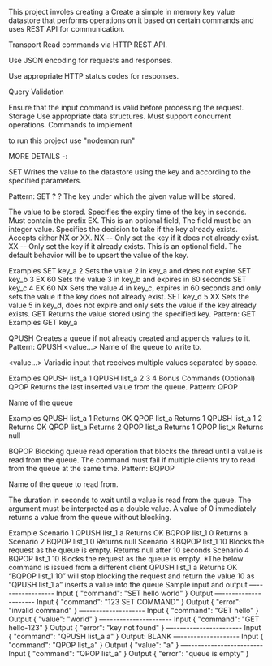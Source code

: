 
This project involes creating a Create a simple in memory key value datastore that performs operations on it based on certain
commands and uses REST API for communication.

Transport
Read commands via HTTP REST API.

Use JSON encoding for requests and responses.

Use appropriate HTTP status codes for responses.

Query Validation

Ensure that the input command is valid before processing the request.
Storage
Use appropriate data structures.
Must support concurrent operations.
Commands to implement


to run this project
use "nodemon run"

MORE DETAILS -:

SET
Writes the value to the datastore using the key and according to the specified parameters.

Pattern: SET <key> <value> <expiry time>? <condition>?<key>
The key under which the given value will be stored.

<value>
The value to be stored.
<expiry time>
Specifies the expiry time of the key in seconds.
Must contain the prefix EX.
This is an optional field,
The field must be an integer value.
<condition>
Specifies the decision to take if the key already exists.
Accepts either NX or XX.
NX -- Only set the key if it does not already exist.
XX -- Only set the key if it already exists.
This is an optional field. The default behavior will be to upsert the value of the key.

Examples
SET key_a 2
Sets the value 2 in key_a and does not expire
SET key_b 3 EX 60
Sets the value 3 in key_b and expires in 60 seconds
SET key_c 4 EX 60 NX
Sets the value 4 in key_c, expires in 60 seconds and only sets the value if the key does not
already exist.
SET key_d 5 XX
Sets the value 5 in key_d, does not expire and only sets the value if the key already exists.
GET
Returns the value stored using the specified key.
Pattern: GET <key>
Examples
GET key_a


QPUSH
Creates a queue if not already created and appends values to it.
Pattern: QPUSH <key> <value...><key>
Name of the queue to write to.

<value...>
Variadic input that receives multiple values separated by space.

Examples
QPUSH list_a 1
QPUSH list_a 2 3 4
Bonus Commands (Optional)
QPOP
Returns the last inserted value from the queue.
Pattern: QPOP <key>

<Key>
Name of the queue

Examples
QPUSH list_a 1
Returns OK
QPOP list_a
Returns 1
QPUSH list_a 1 2
Returns OK
QPOP list_a
Returns 2
QPOP list_a
Returns 1
QPOP list_x
Returns null


BQPOP
Blocking queue read operation that blocks the thread until a value is read from the queue.
The command must fail if multiple clients try to read from the queue at the same time.
Pattern: BQPOP <key> <timeout><key>

Name of the queue to read from.
<timeout>

The duration in seconds to wait until a value is read from the queue.
The argument must be interpreted as a double value.
A value of 0 immediately returns a value from the queue without blocking.

Example
Scenario 1
QPUSH list_1 a
Returns OK
BQPOP list_1 0
Returns a
Scenario 2
BQPOP list_1 0
Returns null
Scenario 3
BQPOP list_1 10
Blocks the request as the queue is empty.
Returns null after 10 seconds
Scenario 4
BQPOP list_1 10
Blocks the request as the queue is empty.
*The below command is issued from a different client
QPUSH list_1 a
Returns OK
“BQPOP list_1 10” will stop blocking the request and return the value 10 as “QPUSH list_1 a”
inserts a value into the queue
Sample input and output
—----------------
Input
{
"command": "SET hello world"
}
Output
—--------------------
Input
{
"command": "123 SET COMMAND"
}
Output
{
"error": "invalid command"
}
—------------------
Input
{
"command": "GET hello"
}
Output
{
"value": "world"
}
—--------------------
Input
{
"command": "GET hello-123"
}
Output
{
"error": "key not found"
}
—---------------------
Input
{
"command": "QPUSH list_a a"
}
Output: BLANK
—------------------
Input
{
"command": "QPOP list_a"
}
Output
{
"value": "a"
}
—-----------------------
Input
{
"command": "QPOP list_a"
}
Output
{
"error": "queue is empty"
}